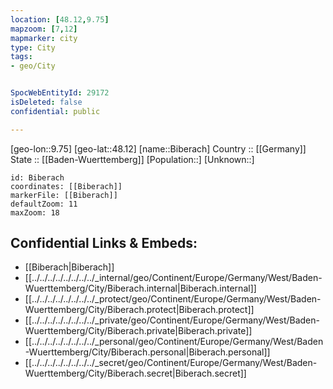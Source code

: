 ```yaml
---
location: [48.12,9.75] 
mapzoom: [7,12] 
mapmarker: city 
type: City
tags:
- geo/City


SpocWebEntityId: 29172
isDeleted: false
confidential: public

---
```

[geo-lon::9.75] 
[geo-lat::48.12] 
[name::Biberach] 
Country :: [[Germany]]  
State :: [[Baden-Wuerttemberg]] 
[Population::] 
[Unknown::] 


```leaflet
id: Biberach
coordinates: [[Biberach]] 
markerFile: [[Biberach]] 
defaultZoom: 11 
maxZoom: 18
```


## Confidential Links & Embeds: 
- [[Biberach|Biberach]]  
- [[../../../../../../../../_internal/geo/Continent/Europe/Germany/West/Baden-Wuerttemberg/City/Biberach.internal|Biberach.internal]] 
- [[../../../../../../../../_protect/geo/Continent/Europe/Germany/West/Baden-Wuerttemberg/City/Biberach.protect|Biberach.protect]] 
- [[../../../../../../../../_private/geo/Continent/Europe/Germany/West/Baden-Wuerttemberg/City/Biberach.private|Biberach.private]] 
- [[../../../../../../../../_personal/geo/Continent/Europe/Germany/West/Baden-Wuerttemberg/City/Biberach.personal|Biberach.personal]] 
- [[../../../../../../../../_secret/geo/Continent/Europe/Germany/West/Baden-Wuerttemberg/City/Biberach.secret|Biberach.secret]] 
